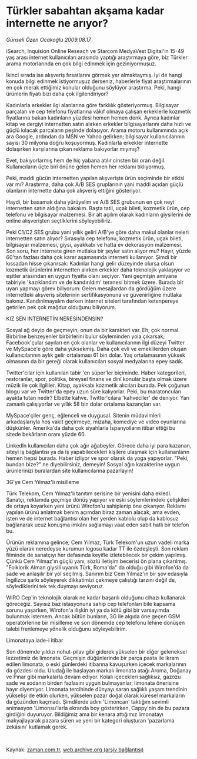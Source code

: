 # Türkler sabahtan akşama kadar internette ne arıyor?

*Günseli Özen Ocakoğlu 2009.08.17*

<tr><td class="metin" colspan="2" style="padding-top: 20px; padding-left: 5px; padding-right: 10px;">iSearch, Inquision Online Reseach ve Starcom MedyaVest Digital'in 15-49 yaş arası internet kullanıcıları arasında yaptığı araştırmaya göre, biz Türkler arama motorlarında en çok bilgi edinmek için geziniyormuşuz.</td></tr><tr><td class="metin" colspan="2" style="padding-top: 20px; padding-left: 5px; padding-right: 10px;"><p>İkinci sırada ise alışveriş fırsatlarını görmek yer almaktaymış. İyi de hangi konuda bilgi edinmek istiyormuşuz derseniz, haberlerle fiyat araştırmalarının en çok merak ettiğimiz konular olduğunu söylüyor araştırma. Peki, hangi ürünlerin fiyatı bizi daha çok ilgilendiriyor? 
<p>Kadınlarla erkekler ilgi alanlarına göre farklılık gösteriyormuş. Bilgisayar parçaları ve cep telefonu fiyatlarına vâkıf olmaya çalışan erkeklerle kozmetik fiyatlarına bakan kadınların yüzdesi hemen hemen denk. Ayrıca kadınlar kitap ve dergiyi internetten satın alırken erkekler bilgisayarlarını daha hızlı ve güçlü kılacak parçaların peşinde dolaşıyor. Arama motoru kullanımında açık ara Google, ardından da MSN ve Yahoo gelirken; bilgisayar kullanıcılarının sayısı 30 milyona doğru koşuyormuş. Kadınlarla erkekler internette dolaşırken karşılarına çıkan reklama bakıyorlar mıymış?
<p>Evet, bakıyorlarmış hem de hiç yabana atılır cinsten bir oran değil. Kullanıcıların üçte biri önüne gelen hemen her reklamı tıklıyormuş.
<p>Peki, maddi gücün internetten yapılan alışverişte ürün seçiminde bir etkisi var mı? Araştırma, daha çok A/B SES gruplarının yani maddi açıdan güçlü olanların internette daha çok alışveriş ettiğini gösteriyor.
<p>Haydi, bir basamak daha yürüyelim ve A/B SES grubunun en çok neyi internetten satın aldığına bakalım. Başta tatil, uçak bileti, kozmetik ürün, cep telefonu ve bilgisayar malzemesi. Bir alt açılım olarak kadınların giysilerini de online alışverişten seçtiklerini söyleyebiliriz. 
<p>Peki C1/C2 SES grubu yani yıllık geliri A/B'ye göre daha makul olanlar neleri internetten satın alıyor? Sırasıyla cep telefonu, kozmetik ürün, uçak bileti, bilgisayar malzemesi, giysi, ayakkabı ve hatta ev dekorasyon malzemesi. Son soru, her internete giren mutlaka bir şeyler satın alıyor mu? Hayır, yüzde 60'tan fazlası daha çok karar aşamasında interneti kullanıyor. Şimdi bir kıssadan hisse çıkarırsak: Kadınlar hangi gelir düzeyinde olursa olsun kozmetik ürünlerini internetten alırken erkekler daha teknolojik yaklaşıyor ve eşitler arasından en uygun fiyatta olanı seçiyor. Yani geçmişin amiyane tabiriyle 'kazıklandım ve de kandırıldım' teranesi bitmek üzere. Burada bir uyarı yapmayı görev biliyorum: Gelen mesajlardan da gördüğüm üzere internetteki alışveriş sitelerinin sertifikasyonuna ve güvenirliğine mutlaka bakınız. Kandırılmayalım derken internet siteleri tarafından ketenpereye getirilen pek çok mağdur olduğunu biliyorum.
<p>KIZ SEN İNTERNETİN NERESİNDENSİN?
<p>Sosyal ağ deyip de geçmeyin, onun da bir karakteri var. Eh, çok normal. Birbirine benzeyenler birbirlerini bulur söyleminden yola çıkarsak; Facebook'çular sayıları en çok olanlar ve kullanıcılarının ilgi düzeyi Twitter ve MySpace'e göre daha yüksekmiş. Daha çok evli ve emeklilerden oluşan kullanıcılarının aylık gelir ortalaması 61 bin dolar. Yaş ortalamasının yüksek olmasının da bir gereği olarak kullanıcıları sosyal medyalarına epey sadık.
<p>Twitter'cılar için kullanılan tabir 'en süper'ler biçiminde. Haber kategorileri, restoranlar, spor, politika, bireysel finans ve dinî konular başta olmak üzere müzik ile çok ilgililer. Kitap, ayakkabı kozmetik alıcıları burada. Pek çoğunun blogu var ve Twitter'da epey uzun süre kalıyorlar. Peki, bu maratoncuları ayakta tutan nedir? Elbette kahve. Twitter'cılara 'kahveciler' de deniyor. Yarı zamanlı çalışıyorlar ve yıllık 58 bin dolar ortalama kazançları var.
<p>MySpace'çiler genç, eğlenceli ve duygusal. Sitenin müdavimleri arkadaşlarıyla hoş vakit geçirmeye, mizaha, komediye ve video oyunlarına düşkünler. Amerika'da daha çok siyahlarla İspanyolların itibar ettiği bu sitede bekârların oranı yüzde 60.
<p>Linkedln kullanıcıları daha çok ağır ağabeyler. Görece daha iyi para kazanan, siteyi iş bağlantısı ya da iş yapabilecekleri kişilere ulaşmak için kullananların hemen hepsi burada. Haber izliyor ve spor olarak da yoga yapıyorlar. "Peki, bundan bize?" ne diyebilirsiniz, demeyin! Sosyal ağın karakterine uygun ürünlerinizi buralardan site kullanıcılarına pazarlayın!
<p>
<p>3G'ye Cem Yılmaz'lı misilleme
<p>Türk Telekom, Cem Yılmaz'lı tanıtım serisine bir yenisini daha ekledi. Sanatçı, reklamda geçmişe dönüş yapıyor ve eski söylemlerindeki çelişkileri de ortaya koyarken yeni ürünü Wirofon'u sahiplenip öne çıkarıyor. Reklamı yapılan ürünü anlatmak benim açımdan biraz zaman alacak; ama evden, işten ve de internet bağlantısı olan her yerden kablolu olup da kablosuz bağlanarak ucuz konuşma imkânı sağlamayı vaat eden sabit hatlı bir telefon bu.
<p>Ürünün reklamına gelince; Cem Yılmaz, Türk Telekom'un uzun vadeli marka yüzü olarak neredeyse kurumun logosu kadar TT ile özdeşleşti. Son reklam filminde de sanatçıyı her defasında keyifle izletebilecek bir çekim yapılmış. Çünkü Cem Yılmaz'ın güçlü yanı, sözlü iletişim becerisi ön plana çıkarılmış. "Folklorik Alman giysili uyanık Türk, Roma'da" da olduğu gibi Wirofon'da da sade ve anlaşılır bir yol seçilmiş. Sanırım biz Cem Yılmaz'ın bir şov edasıyla İngilizce şarkı söyleyerek dikkatimizi çekmeye çalıştığı tarzını değil de, söylediklerini tek tek duymayı seviyoruz.
<p>WIRO Cep'in teknolojik olarak ne kadar başarılı olduğunu cihazı kullanarak göreceğiz. Sayısız baz istasyonuna sahip cep telefonları bile kapsama sorunu yaşarken, Wirofon'a ilişkin iyi ya da kötü gibi bir varsayımda bulunmak istemem. Ancak bütün bunların, 3G ile algıda öne geçen GSM operatörlerine bir misilleme ve son dönemde cep telefonu lehine dönüşen talebi frenlemeye yönelik olduğunu söyleyebilirim.
<p>Limonataya iade-i itibar 
<p>Son dönemde yıldızı nohut-pilav gibi giderek yükselen bir diğer geleneksel lezzetimiz de limonata. Geçmişin düğünlerinde bir parça pasta ile ikram edilen limonata, o eski günlerdeki itibarına kavuşurken içecek markalarının da gözdesi oldu. Uludağ ile başlayan markalı limonata atağı Aroma, Doğanay ve Pınar gibi markalarla devam ediyor. Kolalı içecekleri sağlıksız, gazozu sade ve sodanın birden fazlasını uygun bulmayanlar, limonata önerisine hayır diyemiyor. Limonata tercihinde dünyayı saran sağlıklı yaşam trendinin yükselişi de etkin olurken, yükselen pazar doğal olarak küresel markaların da gözünden kaçmadı. Şimdilerde adını 'Limoncan' taktığım sevimli animasyon 'Limonsu'larla ekranda boy gösterirken, Cappy'nin de bu pazara girdiğini duyuruyor. Bildiğimiz ama bir kenara attığımız limonatayı makyajlayarak pazara süren ve yeni bir kategori oluşturan 'pazarlama zekâsını' kutlamak gerek.
<p><br/></p></p></p></p></p></p></p></p></p></p></p></p></p></p></p></p></p></p></p></td></tr>

Kaynak: [zaman.com.tr](http://zaman.com.tr/yazar.do?yazino=881297), [web.archive.org (arşiv bağlantısı)](http://web.archive.org/web/20090820040118/http://www.zaman.com.tr:80/yazar.do?yazino=881297)
